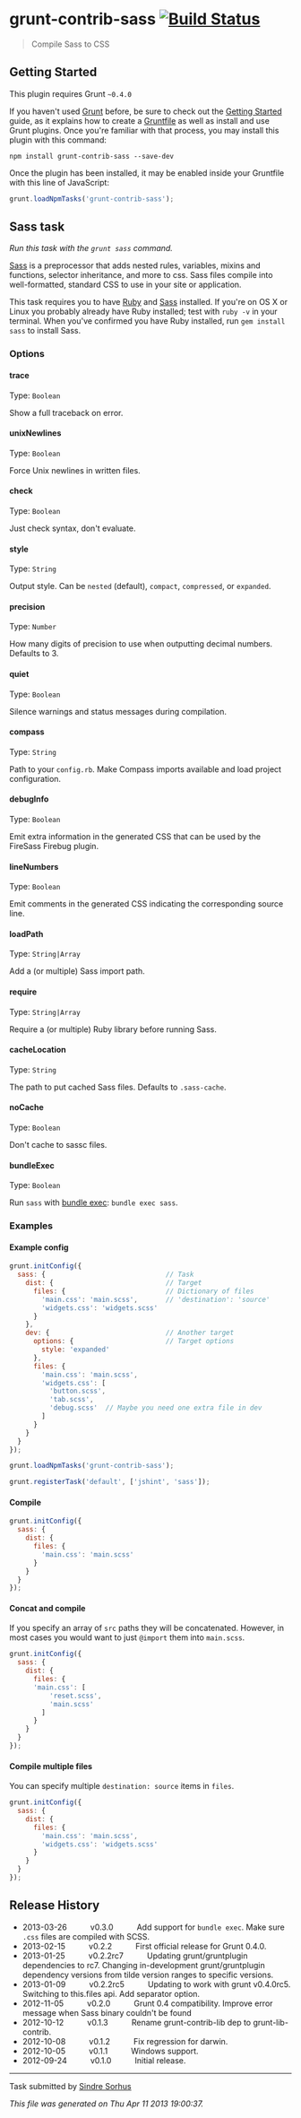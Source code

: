 # grunt-contrib-sass [![Build Status](https://secure.travis-ci.org/gruntjs/grunt-contrib-sass.png?branch=master)](http://travis-ci.org/gruntjs/grunt-contrib-sass)

> Compile Sass to CSS



## Getting Started
This plugin requires Grunt `~0.4.0`

If you haven't used [Grunt](http://gruntjs.com/) before, be sure to check out the [Getting Started](http://gruntjs.com/getting-started) guide, as it explains how to create a [Gruntfile](http://gruntjs.com/sample-gruntfile) as well as install and use Grunt plugins. Once you're familiar with that process, you may install this plugin with this command:

```shell
npm install grunt-contrib-sass --save-dev
```

Once the plugin has been installed, it may be enabled inside your Gruntfile with this line of JavaScript:

```js
grunt.loadNpmTasks('grunt-contrib-sass');
```




## Sass task
_Run this task with the `grunt sass` command._

[Sass](http://sass-lang.com/) is a preprocessor that adds nested rules, variables, mixins and functions, selector inheritance, and more to css. Sass files compile into well-formatted, standard CSS to use in your site or application. 

This task requires you to have [Ruby](http://www.ruby-lang.org/en/downloads/) and [Sass](http://sass-lang.com/download.html) installed. If you're on OS X or Linux you probably already have Ruby installed; test with `ruby -v` in your terminal. When you've confirmed you have Ruby installed, run `gem install sass` to install Sass.

### Options

#### trace
Type: `Boolean`

Show a full traceback on error.

#### unixNewlines
Type: `Boolean`

Force Unix newlines in written files.

#### check
Type: `Boolean`

Just check syntax, don't evaluate.

#### style
Type: `String`

Output style. Can be `nested` (default), `compact`, `compressed`, or `expanded`.

#### precision
Type: `Number`

How many digits of precision to use when outputting decimal numbers. Defaults to 3.

#### quiet
Type: `Boolean`

Silence warnings and status messages during compilation.

#### compass
Type: `String`

Path to your `config.rb`. Make Compass imports available and load project configuration.

#### debugInfo
Type: `Boolean`

Emit extra information in the generated CSS that can be used by the FireSass Firebug plugin.

#### lineNumbers
Type: `Boolean`

Emit comments in the generated CSS indicating the corresponding source line.

#### loadPath
Type: `String|Array`

Add a (or multiple) Sass import path.

#### require
Type: `String|Array`

Require a (or multiple) Ruby library before running Sass.

#### cacheLocation
Type: `String`

The path to put cached Sass files. Defaults to `.sass-cache`.

#### noCache
Type: `Boolean`

Don't cache to sassc files.

#### bundleExec
Type: `Boolean`

Run `sass` with [bundle exec](http://gembundler.com/man/bundle-exec.1.html): `bundle exec sass`.

### Examples

#### Example config

```javascript
grunt.initConfig({
  sass: {                              // Task
    dist: {                            // Target
      files: {                         // Dictionary of files
        'main.css': 'main.scss',       // 'destination': 'source'
        'widgets.css': 'widgets.scss'
      }
    },
    dev: {                             // Another target
      options: {                       // Target options
        style: 'expanded'
      },
      files: {
        'main.css': 'main.scss',
        'widgets.css': [
          'button.scss',
          'tab.scss',
          'debug.scss'  // Maybe you need one extra file in dev
        ]
      }
    }
  }
});

grunt.loadNpmTasks('grunt-contrib-sass');

grunt.registerTask('default', ['jshint', 'sass']);
```

#### Compile

```javascript
grunt.initConfig({
  sass: {
    dist: {
      files: {
        'main.css': 'main.scss'
      }
    }
  }
});
```

#### Concat and compile

If you specify an array of `src` paths they will be concatenated. However, in most cases you would want to just `@import` them into `main.scss`.

```javascript
grunt.initConfig({
  sass: {
    dist: {
      files: {
      'main.css': [
          'reset.scss',
          'main.scss'
        ]
      }
    }
  }
});
```

#### Compile multiple files

You can specify multiple `destination: source` items in `files`.

```javascript
grunt.initConfig({
  sass: {
    dist: {
      files: {
        'main.css': 'main.scss',
        'widgets.css': 'widgets.scss'
      }
    }
  }
});
```


## Release History

 * 2013-03-26   v0.3.0   Add support for `bundle exec`. Make sure `.css` files are compiled with SCSS.
 * 2013-02-15   v0.2.2   First official release for Grunt 0.4.0.
 * 2013-01-25   v0.2.2rc7   Updating grunt/gruntplugin dependencies to rc7. Changing in-development grunt/gruntplugin dependency versions from tilde version ranges to specific versions.
 * 2013-01-09   v0.2.2rc5   Updating to work with grunt v0.4.0rc5. Switching to this.files api. Add separator option.
 * 2012-11-05   v0.2.0   Grunt 0.4 compatibility. Improve error message when Sass binary couldn't be found
 * 2012-10-12   v0.1.3   Rename grunt-contrib-lib dep to grunt-lib-contrib.
 * 2012-10-08   v0.1.2   Fix regression for darwin.
 * 2012-10-05   v0.1.1   Windows support.
 * 2012-09-24   v0.1.0   Initial release.

---

Task submitted by [Sindre Sorhus](http://github.com/sindresorhus)

*This file was generated on Thu Apr 11 2013 19:00:37.*
